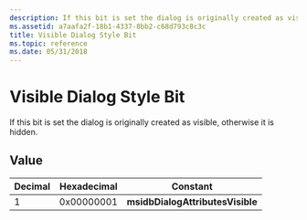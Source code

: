 ```yaml
---
description: If this bit is set the dialog is originally created as visible, otherwise it is hidden.
ms.assetid: a7aafa2f-18b1-4337-8bb2-c68d793c8c3c
title: Visible Dialog Style Bit
ms.topic: reference
ms.date: 05/31/2018
---
```


# Visible Dialog Style Bit

If this bit is set the dialog is originally created as visible, otherwise it is hidden.

## Value



| Decimal | Hexadecimal | Constant                         |
|---------|-------------|----------------------------------|
| 1       | 0x00000001  | **msidbDialogAttributesVisible** |



 

 

 



